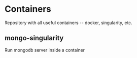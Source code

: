 # Containers
Repository with all useful containers -- docker, singularity, etc.

## mongo-singularity
Run mongodb server inside a container


